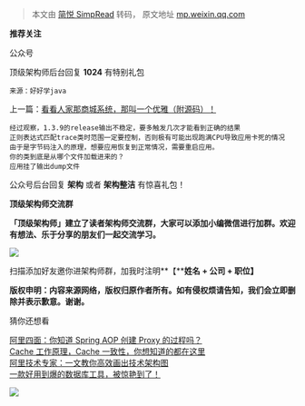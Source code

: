 > 本文由 [简悦 SimpRead](http://ksria.com/simpread/) 转码， 原文地址 [mp.weixin.qq.com](https://mp.weixin.qq.com/s/C1Y6M4nA7rOSuS4sE8WTXA)

**推荐关注**

公众号

顶级架构师后台回复 **1024** 有特别礼包

```
来源：好好学java
```

上一篇：[看看人家那商城系统，那叫一个优雅（附源码）！](http://mp.weixin.qq.com/s?__biz=MzIzNjM3MDEyMg==&mid=2247521663&idx=1&sn=b874691e334a6f759f011e37e0333cc0&chksm=e8da34dadfadbdccaf33a8acdbcd4f8547b5a1716e873e19fbeddb783bf7413adc88f9a69425&scene=21#wechat_redirect)

```
经过观察，1.3.9的release输出不稳定，要多触发几次才能看到正确的结果
正则表达式匹配trace类时范围一定要控制，否则极有可能出现跑满CPU导致应用卡死的情况
由于是字节码注入的原理，想要应用恢复到正常情况，需要重启应用。
你的类到底是从哪个文件加载进来的？
应用挂了输出dump文件
```

公众号后台回复 **架构** 或者 **架构整洁** 有惊喜礼包！

**顶级架构师交流群**

**「顶级架构师」建立了读者架构师交流群，大家可以添加小编微信进行加群。欢迎有想法、乐于分享的朋友们一起交流学习。**

![](https://mmbiz.qpic.cn/sz_mmbiz_jpg/gHvX5TiczgWnnUl3jPAiau1tnA9ItkpzkBC7csUJq3MOxS25kd9Z59XXTh1QPMzXvY1aBB49ZkJhj9iaLxLaxQllA/640?wx_fmt=jpeg)

扫描添加好友邀你进架构师群，加我时注明**【****姓名 + 公司 + 职位】**

**版权申明：内容来源网络，版权归原作者所有。如有侵权烦请告知，我们会立即删除并表示歉意。谢谢。**

猜你还想看

[阿里四面：你知道 Spring AOP 创建 Proxy 的过程吗？](http://mp.weixin.qq.com/s?__biz=MzIzNjM3MDEyMg==&mid=2247521663&idx=2&sn=50e675c6533b4398062ba4d0e63e10aa&chksm=e8da34dadfadbdcc6a0b416e48e702645583874ed996ede063bbecb3acbdb70c4d5b8c41d3ec&scene=21#wechat_redirect)  
[Cache 工作原理，Cache 一致性，你想知道的都在这里](http://mp.weixin.qq.com/s?__biz=MzIzNjM3MDEyMg==&mid=2247521498&idx=2&sn=6809ff40295e28bfcca04addb0653ac2&chksm=e8da357fdfadbc692df3e299aea259a7f69a7a5096a35dc18655c18cd255a6f86b610e982005&scene=21#wechat_redirect)  
[阿里技术专家：一文教你高效画出技术架构图](http://mp.weixin.qq.com/s?__biz=MzIzNjM3MDEyMg==&mid=2247506842&idx=1&sn=5387bf6dca96e01d5ce00400a91dde3e&chksm=e8da7a3fdfadf329bb65307a9a830e80911f1118a3e6878f0f6ed530e0940b43bf505655dfea&scene=21#wechat_redirect)  
[一款好用到爆的数据库工具，被惊艳到了！](http://mp.weixin.qq.com/s?__biz=MzIzNjM3MDEyMg==&mid=2247521601&idx=2&sn=986edf5e48f7cc92d806941a6e656121&chksm=e8da34e4dfadbdf29a9a2d7874e60c51b9eef78afe45559f826c331eaab576298b444e75df0d&scene=21#wechat_redirect)

![](https://mmbiz.qpic.cn/sz_mmbiz_png/gHvX5TiczgWlGhpEDSFazuReUA3ibXwOm2lhZNYw6J8Cnrd3axDemDlSGzoGyrjuKHKxHWYUia5hmia59VwicGNFxTw/640?wx_fmt=png)